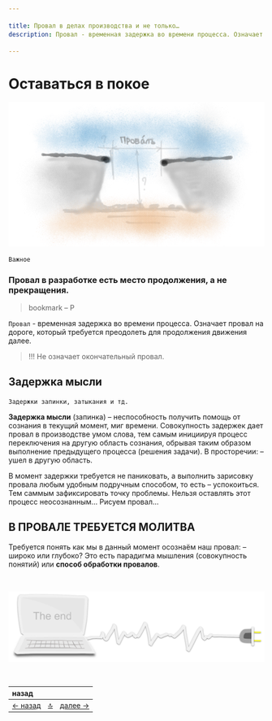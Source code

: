 ```yaml
---

title: Провал в делах производства и не только…
description: Провал - временная задержка во времени процесса. Означает провал на дороге, который требуется преодолеть для продолжения движения далее

---
```


<div class="navi"><nav id="navi"><!-- js --></nav></div>

# Оставаться в покое

<span id='pokoy-proval-img' class="img" onclick="imgResize()">![Провал](assets/img/proval.png)</span>

	Важное

### Провал в разработке есть место продолжения, а не прекращения.

>bookmark – P

`Провал` - временная задержка во времени процесса. Означает провал на дороге, который требуется преодолеть для продолжения движения далее.

>!!! Не означает окончательный провал.

## Задержка мысли

	Задержки запинки, затыкания и тд.

**Задержка мысли** (запинка) – неспособность получить помощь от сознания в текущий момент, миг времени. Совокупность задержек дает провал в производстве умом слова, тем самым инициируя процесc переключения на другую область сознания, обрывая таким образом выполнение предыдущего процесса (решения задачи). 
В просторечии: – ушел в другую область.

В момент задержки требуется не паниковать, а выполнить зарисовку провала любым удобным подручным способом, то есть – успокоиться. Тем саммым зафиксировать точку проблемы. Нельзя оставлять этот процесс неосознанным… Рисуем провал…



## В ПРОВАЛЕ ТРЕБУЕТСЯ МОЛИТВА

Требуется понять как мы в данный момент осознаём наш провал: – широко или глубоко? Это есть парадигма мышления (совокупность понятий) или **способ обработки провалов**. 


<br>

<span id="comp-end-img" class="img" onclick="imgResize()">![img](assets/svg/comp-end.svg)</span>

<!--ystm_start-->
<br>

 |назад||| 
 |:---|:---:|---:| 
 [← назад](nash-nvm.md)|[ 🔝 ](#)|[далее →](slovo-server.md) 

 <br>
<!--ystm_end-->
